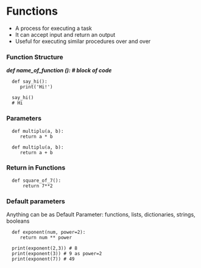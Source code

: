 # Functions

- A process for executing a task
- It can accept input and return an output
- Useful for executing similar procedures over and over


### Function Structure

   ***def name_of_function ():
       # block of code***

      def say_hi():
         print('Hi!')

      say_hi()
      # Hi

### Parameters
     
      def multiplu(a, b):
         return a * b

      def multiplu(a, b):
         return a + b
### Return in Functions

      def square_of_7():
          return 7**2

### Default parameters

Anything can be as Default Parameter: functions, lists, dictionaries, strings, booleans

      def exponent(num, power=2):
         return num ** power

      print(exponent(2,3)) # 8
      print(exponent(3)) # 9 as power=2
      print(exponent(7)) # 49
